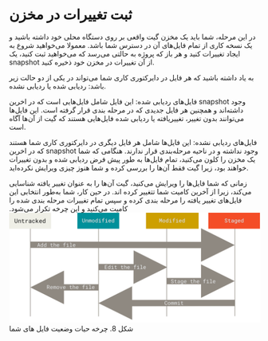 # ثبت تغییرات در مخزن 
در این مرحله، شما باید یک مخزن گیت واقعی بر روی دستگاه محلی خود داشته باشید و یک نسخه کاری از تمام فایل‌های آن در دسترس شما باشد.
معمولا می‌خواهید شروع به ایجاد تغییرات کنید و هر باز که پروژه به حالتی می‌رسد که می‌خواهید ثبت کنید، یک snapshot از‌ آن تغییرات در مخزن خود ذخیره کنید.

به یاد داشته باشید که هر فایل در دایرکتوری کاری شما می‌تواند در یکی از دو حالت زیر باشد: ردیابی شده یا ردیابی نشده.

فایل‌های ردیابی شده: این فایل شامل فایل‌هایی است که در اخرین snapshot وجود داشته‌اند و همچنین هر فایل جدیدی که در مرحله بندی قرار گرفته است. این فایل‌ها می‌توانند بدون تغییر، تغییریافته یا ردیابی شده فایل‌هایی هستند که گیت از آن‌ها آگاه است.

فایل‌های ردیابی نشده: این فایل‌ها شامل هر فایل دیگری در دایرکتوری کاری شما هستند که در اخرین snapshot وجود نداشته و در ناحیه مرحله‌بندی قرار ندارند. هنگامی که شما یک مخزن را کلون می‌کنید، تمام فایل‌ها به طور پیش فرض ردیابی شده و بدون تغییرات خواهند بود، زیرا گیت فقط آن‌ها را بررسی کرده و شما هنوز چیزی ویرایش نکرده‌اید.

زمانی که شما فایل‌ها را ویرایش می‌کنید، گیت آن‌ها را به عنوان تغییر یافته شناسایی می‌کند، زیرا از آخرین کامیت شما تتغییر کرده اند. در حین کار، شما به‌طور انتخابی این فایل‌های تغییر یافته را مرحله بندی کرده و سپس تمام تغییرات مرحله بندی شده را کامیت می‌کنید و این چرخه تکرار می‌شود.
![alt text](<../chapter 1/git2/lifecycle.png>)
شکل 8. چرخه حیات وضعیت فایل های شما